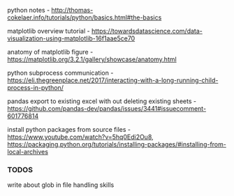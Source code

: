 python notes -  http://thomas-cokelaer.info/tutorials/python/basics.html#the-basics

matplotlib overview tutorial - https://towardsdatascience.com/data-visualization-using-matplotlib-16f1aae5ce70

anatomy of matplotlib figure - https://matplotlib.org/3.2.1/gallery/showcase/anatomy.html

python subprocess communication - https://eli.thegreenplace.net/2017/interacting-with-a-long-running-child-process-in-python/

pandas export to existing excel with out deleting existing sheets - https://github.com/pandas-dev/pandas/issues/3441#issuecomment-601776814

install python packages from source files - https://www.youtube.com/watch?v=5hq0Edi2Ou8, https://packaging.python.org/tutorials/installing-packages/#installing-from-local-archives


### TODOS
write about glob in file handling skills
<!--stackedit_data:
eyJoaXN0b3J5IjpbMTkyMTAwODIyLC0zNTI5MjE2MCwxMTkwND
gwOTUwLC0xNDY5Nzk2ODM3XX0=
-->